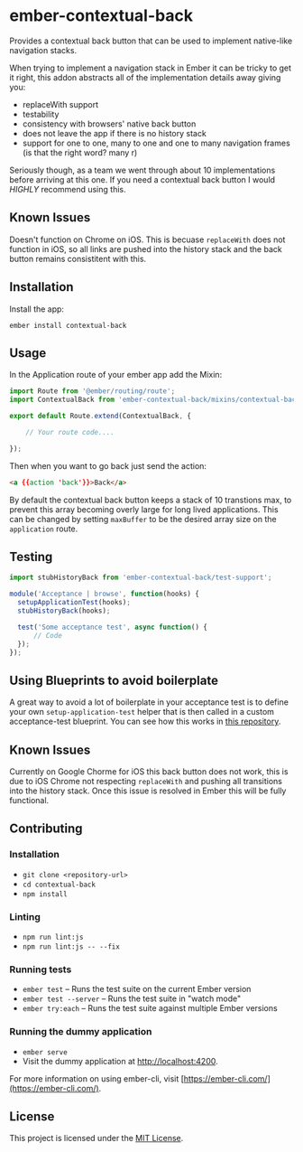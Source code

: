 ember-contextual-back
==============================================================================

Provides a contextual back button that can be used to implement native-like navigation stacks.

When trying to implement a navigation stack in Ember it can be tricky to get it right, this addon abstracts all of the implementation details away giving you:

* replaceWith support
* testability
* consistency with browsers' native back button
* does not leave the app if there is no history stack
* support for one to one, many to one and one to many navigation frames (is that the right word? many r)

Seriously though, as a team we went through about 10 implementations before arriving at this one. If you need a contextual back button I would *HIGHLY* recommend using this.

Known Issues
------------------------------------------------------------------------------

Doesn't function on Chrome on iOS. This is becuase `replaceWith` does not function in iOS, so all links are pushed into the history stack and the back button remains consistitent with this.

Installation
------------------------------------------------------------------------------

Install the app:
```
ember install contextual-back
```

Usage
------------------------------------------------------------------------------

In the Application route of your ember app add the Mixin:

```js
import Route from '@ember/routing/route';
import ContextualBack from 'ember-contextual-back/mixins/contextual-back';

export default Route.extend(ContextualBack, {

    // Your route code....

});
```

Then when you want to go back just send the action:

```html
<a {{action 'back'}}>Back</a>
```

By default the contextual back button keeps a stack of 10 transtions max, to prevent this array becoming overly large for long lived applications. This can be changed by setting `maxBuffer` to be the desired array size on the `application` route.

Testing
------------------------------------------------------------------------------

```js
import stubHistoryBack from 'ember-contextual-back/test-support';

module('Acceptance | browse', function(hooks) {
  setupApplicationTest(hooks);
  stubHistoryBack(hooks);

  test('Some acceptance test', async function() {
      // Code
  });
});
```

Using Blueprints to avoid boilerplate
------------------------------------------------------------------------------

A great way to avoid a lot of boilerplate in your acceptance test is to define your own `setup-application-test` helper that is then called in a custom acceptance-test blueprint. You can see how this works in [this repository](https://github.com/dexturr/acceptance-test-blueprint).

Known Issues
------------------------------------------------------------------------------

Currently on Google Chorme for iOS this back button does not work, this is due to iOS Chrome not respecting `replaceWith` and pushing all transitions into the history stack. Once this issue is resolved in Ember this will be fully functional.


Contributing
------------------------------------------------------------------------------

### Installation

* `git clone <repository-url>`
* `cd contextual-back`
* `npm install`

### Linting

* `npm run lint:js`
* `npm run lint:js -- --fix`

### Running tests

* `ember test` – Runs the test suite on the current Ember version
* `ember test --server` – Runs the test suite in "watch mode"
* `ember try:each` – Runs the test suite against multiple Ember versions

### Running the dummy application

* `ember serve`
* Visit the dummy application at [http://localhost:4200](http://localhost:4200).

For more information on using ember-cli, visit [https://ember-cli.com/](https://ember-cli.com/).

License
------------------------------------------------------------------------------

This project is licensed under the [MIT License](LICENSE.md).
